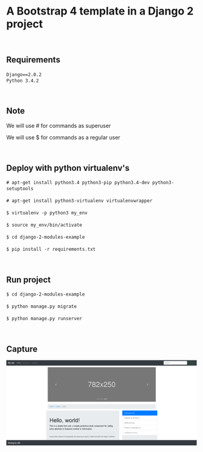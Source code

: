 # A Bootstrap 4 template in a Django 2 project
<br />

## Requirements
```
Django==2.0.2
Python 3.4.2
```
<br />

## Note
We will use # for commands as superuser

We will use $ for commands as a regular user

<br />

## Deploy with python virtualenv's
```
# apt-get install python3.4 python3-pip python3.4-dev python3-setuptools

# apt-get install python3-virtualenv virtualenvwrapper

$ virtualenv -p python3 my_env

$ source my_env/bin/activate

$ cd django-2-modules-example

$ pip install -r requirements.txt
```
<br />

## Run project
```
$ cd django-2-modules-example

$ python manage.py migrate

$ python manage.py runserver
```

<br />

## Capture
![capture-1.png](capture-1.png "capture-1.png")